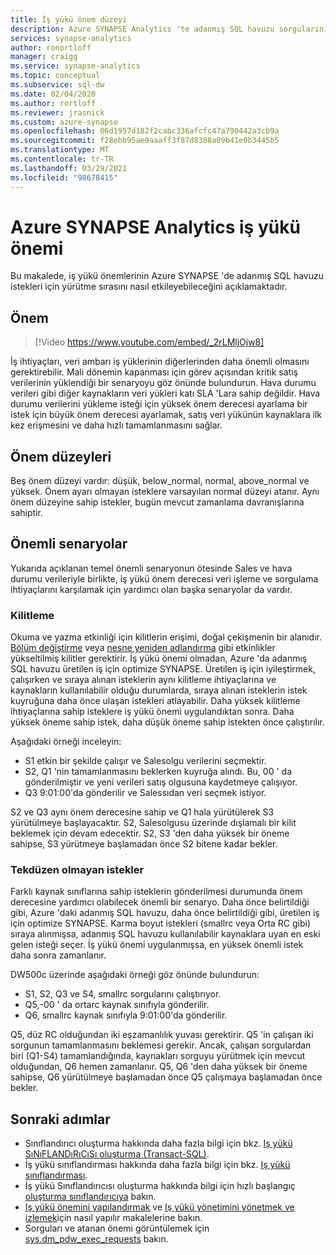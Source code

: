 ```yaml
---
title: İş yükü önem düzeyi
description: Azure SYNAPSE Analytics 'te adanmış SQL havuzu sorgularının önemini ayarlamaya yönelik kılavuz.
services: synapse-analytics
author: ronortloff
manager: craigg
ms.service: synapse-analytics
ms.topic: conceptual
ms.subservice: sql-dw
ms.date: 02/04/2020
ms.author: rortloff
ms.reviewer: jrasnick
ms.custom: azure-synapse
ms.openlocfilehash: 06d1957d182f2cabc336afcfc47a790442a3cb9a
ms.sourcegitcommit: f28ebb95ae9aaaff3f87d8388a09b41e0b3445b5
ms.translationtype: MT
ms.contentlocale: tr-TR
ms.lasthandoff: 03/29/2021
ms.locfileid: "98678415"
---
```

# <a name="azure-synapse-analytics-workload-importance"></a>Azure SYNAPSE Analytics iş yükü önemi

Bu makalede, iş yükü önemlerinin Azure SYNAPSE 'de adanmış SQL havuzu istekleri için yürütme sırasını nasıl etkileyebileceğini açıklamaktadır.

## <a name="importance"></a>Önem

> [!Video https://www.youtube.com/embed/_2rLMljOjw8]

İş ihtiyaçları, veri ambarı iş yüklerinin diğerlerinden daha önemli olmasını gerektirebilir.  Mali dönemin kapanması için görev açısından kritik satış verilerinin yüklendiği bir senaryoyu göz önünde bulundurun.  Hava durumu verileri gibi diğer kaynakların veri yükleri katı SLA 'Lara sahip değildir. Hava durumu verilerini yükleme isteği için yüksek önem derecesi ayarlama bir istek için büyük önem derecesi ayarlamak, satış veri yükünün kaynaklara ilk kez erişmesini ve daha hızlı tamamlanmasını sağlar.

## <a name="importance-levels"></a>Önem düzeyleri

Beş önem düzeyi vardır: düşük, below_normal, normal, above_normal ve yüksek.  Önem ayarı olmayan isteklere varsayılan normal düzeyi atanır. Aynı önem düzeyine sahip istekler, bugün mevcut zamanlama davranışlarına sahiptir.

## <a name="importance-scenarios"></a>Önemli senaryolar

Yukarıda açıklanan temel önemli senaryonun ötesinde Sales ve hava durumu verileriyle birlikte, iş yükü önem derecesi veri işleme ve sorgulama ihtiyaçlarını karşılamak için yardımcı olan başka senaryolar da vardır.

### <a name="locking"></a>Kilitleme

Okuma ve yazma etkinliği için kilitlerin erişimi, doğal çekişmenin bir alanıdır. [Bölüm değiştirme](sql-data-warehouse-tables-partition.md) veya [nesne yeniden adlandırma](/sql/t-sql/statements/rename-transact-sql?toc=/azure/synapse-analytics/sql-data-warehouse/toc.json&bc=/azure/synapse-analytics/sql-data-warehouse/breadcrumb/toc.json&view=azure-sqldw-latest&preserve-view=true) gibi etkinlikler yükseltilmiş kilitler gerektirir.  İş yükü önemi olmadan, Azure 'da adanmış SQL havuzu üretilen iş için optimize SYNAPSE. Üretilen iş için iyileştirmek, çalışırken ve sıraya alınan isteklerin aynı kilitleme ihtiyaçlarına ve kaynakların kullanılabilir olduğu durumlarda, sıraya alınan isteklerin istek kuyruğuna daha önce ulaşan istekleri atlayabilir. Daha yüksek kilitleme ihtiyaçlarına sahip isteklere iş yükü önemi uygulandıktan sonra. Daha yüksek öneme sahip istek, daha düşük öneme sahip istekten önce çalıştırılır.

Aşağıdaki örneği inceleyin:

- S1 etkin bir şekilde çalışır ve Salesolgu verilerini seçmektir.
- S2, Q1 'nin tamamlanmasını beklerken kuyruğa alındı.  Bu, 00 ' da gönderilmiştir ve yeni verileri satış olgusuna kaydetmeye çalışıyor.
- Q3 9:01:00'da gönderilir ve Salessıdan veri seçmek istiyor.

S2 ve Q3 aynı önem derecesine sahip ve Q1 hala yürütülerek S3 yürütülmeye başlayacaktır. S2, Salesolgusu üzerinde dışlamalı bir kilit beklemek için devam edecektir.  S2, S3 'den daha yüksek bir öneme sahipse, S3 yürütmeye başlamadan önce S2 bitene kadar bekler.

### <a name="non-uniform-requests"></a>Tekdüzen olmayan istekler

Farklı kaynak sınıflarına sahip isteklerin gönderilmesi durumunda önem derecesine yardımcı olabilecek önemli bir senaryo.  Daha önce belirtildiği gibi, Azure 'daki adanmış SQL havuzu, daha önce belirtildiği gibi, üretilen iş için optimize SYNAPSE. Karma boyut istekleri (smallrc veya Orta RC gibi) sıraya alınmışsa, adanmış SQL havuzu kullanılabilir kaynaklara uyan en eski gelen isteği seçer. İş yükü önemi uygulanmışsa, en yüksek önemli istek daha sonra zamanlanır.
  
DW500c üzerinde aşağıdaki örneği göz önünde bulundurun:

- S1, S2, Q3 ve S4, smallrc sorgularını çalıştırıyor.
- Q5,-00 ' da ortarc kaynak sınıfıyla gönderilir.
- Q6, smallrc kaynak sınıfıyla 9:01:00'da gönderilir.

Q5, düz RC olduğundan iki eşzamanlılık yuvası gerektirir. Q5 'in çalışan iki sorgunun tamamlanmasını beklemesi gerekir.  Ancak, çalışan sorgulardan biri (Q1-S4) tamamlandığında, kaynakları sorguyu yürütmek için mevcut olduğundan, Q6 hemen zamanlanır.  Q5, Q6 'den daha yüksek bir öneme sahipse, Q6 yürütülmeye başlamadan önce Q5 çalışmaya başlamadan önce bekler.

## <a name="next-steps"></a>Sonraki adımlar

- Sınıflandırıcı oluşturma hakkında daha fazla bilgi için bkz. [Iş yükü SıNıFLANDıRıCıSı oluşturma (Transact-SQL)](/sql/t-sql/statements/create-workload-classifier-transact-sql?toc=/azure/synapse-analytics/sql-data-warehouse/toc.json&bc=/azure/synapse-analytics/sql-data-warehouse/breadcrumb/toc.json&view=azure-sqldw-latest&preserve-view=true).  
- İş yükü sınıflandırması hakkında daha fazla bilgi için bkz. [Iş yükü sınıflandırması](sql-data-warehouse-workload-classification.md).  
- İş yükü Sınıflandırıcısı oluşturma hakkında bilgi için hızlı başlangıç [oluşturma sınıflandırıcıya](quickstart-create-a-workload-classifier-tsql.md) bakın.
- [Iş yükü önemini yapılandırmak](sql-data-warehouse-how-to-configure-workload-importance.md) ve [Iş yükü yönetimini yönetmek ve izlemek](sql-data-warehouse-how-to-manage-and-monitor-workload-importance.md)için nasıl yapılır makalelerine bakın.
- Sorguları ve atanan önemi görüntülemek için [sys.dm_pdw_exec_requests](/sql/relational-databases/system-dynamic-management-views/sys-dm-pdw-exec-requests-transact-sql?toc=/azure/synapse-analytics/sql-data-warehouse/toc.json&bc=/azure/synapse-analytics/sql-data-warehouse/breadcrumb/toc.json&view=azure-sqldw-latest&preserve-view=true) bakın.
